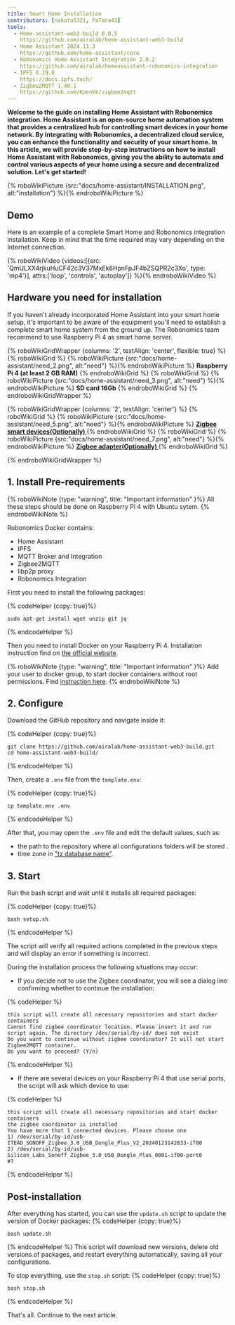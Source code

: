 ```yaml
---
title: Smart Home Installation
contributors: [nakata5321, PaTara43]
tools:
  - Home-assistant-web3-build 0.0.5
    https://github.com/airalab/home-assistant-web3-build
  - Home Assistant 2024.11.3
    https://github.com/home-assistant/core
  - Robonomics Home Assistant Integration 2.0.2
    https://github.com/airalab/homeassistant-robonomics-integration
  - IPFS 0.29.0
    https://docs.ipfs.tech/
  - Zigbee2MQTT 1.40.1
    https://github.com/Koenkk/zigbee2mqtt
---
```


**Welcome to the guide on installing Home Assistant with Robonomics integration. Home Assistant is an open-source home automation system that provides a centralized hub for controlling smart devices in your home network. By integrating with Robonomics, a decentralized cloud service, you can enhance the functionality and security of your smart home. In this article, we will provide step-by-step instructions on how to install Home Assistant with Robonomics, giving you the ability to automate and control various aspects of your home using a secure and decentralized solution. Let's get started!**

{% roboWikiPicture {src:"docs/home-assistant/INSTALLATION.png", alt:"installation"} %}{% endroboWikiPicture %}

## Demo

Here is an example of a complete Smart Home and Robonomics integration installation. Keep in mind that the time required may vary depending on the Internet connection. 

{% roboWikiVideo {videos:[{src: 'QmULXX4rjkuHuCF42c3V37MxEk6HpnFpJF4bZSQPR2c3Xo', type: 'mp4'}], attrs:['loop', 'controls', 'autoplay']} %}{% endroboWikiVideo %}

## Hardware you need for installation

If you haven't already incorporated Home Assistant into your smart home setup, it's important to be aware of the equipment you'll need to establish a complete smart home system from the ground up. The Robonomics team recommend to use Raspberry Pi 4 as smart home server.


{% roboWikiGridWrapper {columns: '2', textAlign: 'center', flexible: true} %}
	{% roboWikiGrid %} {% roboWikiPicture {src:"docs/home-assistant/need_2.png", alt:"need"} %}{% endroboWikiPicture %}
	<b>Raspberry Pi 4 (at least 2 GB RAM)</b>
	{% endroboWikiGrid %}
	{% roboWikiGrid %} 	{% roboWikiPicture {src:"docs/home-assistant/need_3.png", alt:"need"} %}{% endroboWikiPicture %}
	<b>SD card 16Gb</b> {% endroboWikiGrid %}
{% endroboWikiGridWrapper %}

{% roboWikiGridWrapper {columns: '2', textAlign: 'center'} %}
	{% roboWikiGrid %} {% roboWikiPicture {src:"docs/home-assistant/need_5.png", alt:"need"} %}{% endroboWikiPicture %}
	 <a href="https://www.zigbee2mqtt.io/supported-devices/" target="_blank"> <b> Zigbee smart devices(Optionally) </b> </a>  {% endroboWikiGrid %}
	{% roboWikiGrid %} 	{% roboWikiPicture {src:"docs/home-assistant/need_7.png", alt:"need"} %}{% endroboWikiPicture %}
	<a href="https://www.zigbee2mqtt.io/information/supported_adapters.html" target="_blank"> <b> Zigbee adapter(Optionally) </b> </a>  {% endroboWikiGrid %}
	
{% endroboWikiGridWrapper %}


## 1. Install Pre-requirements


{% roboWikiNote {type: "warning", title: "Important information" }%} All these steps should be done on Raspberry Pi 4 with Ubuntu sytem. {% endroboWikiNote %}

Robonomics Docker contains:
- Home Assistant
- IPFS
- MQTT Broker and Integration
- Zigbee2MQTT
- libp2p proxy
- Robonomics Integration

First you need to install the following packages:


{% codeHelper {copy: true}%}

```
sudo apt-get install wget unzip git jq
```

{% endcodeHelper %}

Then you need to install Docker on your Raspberry Pi 4. Installation instruction find on [the official website](https://docs.docker.com/engine/install/).

{% roboWikiNote {type: "warning", title: "Important information" }%} Add your user to docker group, to start docker containers without root permissions. Find [instruction here](https://docs.docker.com/engine/install/linux-postinstall/). {% endroboWikiNote %}

## 2. Configure

Download the GitHub repository and navigate inside it:


{% codeHelper {copy: true}%}

```
git clone https://github.com/airalab/home-assistant-web3-build.git
cd home-assistant-web3-build/
```

{% endcodeHelper %}

Then, create a `.env` file from the `template.env`:


{% codeHelper {copy: true}%}

```
cp template.env .env
```

{% endcodeHelper %}

After that, you may open the `.env` file and edit the default values, such as:
- the path to the repository where all configurations folders will be stored .
- time zone in ["tz database name"](https://en.wikipedia.org/wiki/List_of_tz_database_time_zones).

## 3. Start

Run the bash script and wait until it installs all required packages:

{% codeHelper {copy: true}%}

```
bash setup.sh
```

{% endcodeHelper %}

The script will verify all required actions completed in the previous steps and will display an error if something is incorrect.

During the installation process the following situations may occur:
- If you decide not to use the Zigbee coordinator, you will see a dialog line confirming whether to continue the installation:

{% codeHelper %}

```
this script will create all necessary repositories and start docker containers
Cannot find zigbee coordinator location. Please insert it and run script again. The directory /dev/serial/by-id/ does not exist
Do you want to continue without zigbee coordinator? It will not start Zigbee2MQTT container.
Do you want to proceed? (Y/n)
```

{% endcodeHelper %}


- If there are several devices on your Raspberry Pi 4 that use serial ports, the script will ask which device to use:

{% codeHelper %}

```
this script will create all necessary repositories and start docker containers
the zigbee coordinator is installed
You have more that 1 connected devices. Please choose one
1) /dev/serial/by-id/usb-ITEAD_SONOFF_Zigbee_3.0_USB_Dongle_Plus_V2_20240123142833-if00
2) /dev/serial/by-id/usb-Silicon_Labs_Sonoff_Zigbee_3.0_USB_Dongle_Plus_0001-if00-port0
#?
```

{% endcodeHelper %}

## Post-installation

After everything has started, you can use the `update.sh` script to update the version of Docker packages: 
{% codeHelper {copy: true}%}

```
bash update.sh
```

{% endcodeHelper %} 
This script will download new versions, delete old versions of packages, and restart everything automatically, saving all your configurations.

To stop everything, use the `stop.sh` script:
{% codeHelper {copy: true}%}

```
bash stop.sh
```

{% endcodeHelper %}


That's all. Continue to the next article.